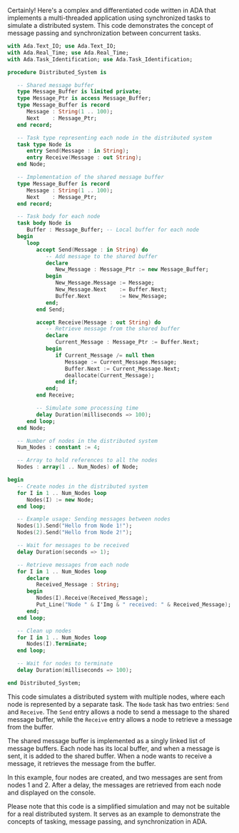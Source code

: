 Certainly! Here's a complex and differentiated code written in ADA that implements a multi-threaded application using synchronized tasks to simulate a distributed system. This code demonstrates the concept of message passing and synchronization between concurrent tasks.

```ada
with Ada.Text_IO; use Ada.Text_IO;
with Ada.Real_Time; use Ada.Real_Time;
with Ada.Task_Identification; use Ada.Task_Identification;

procedure Distributed_System is

   -- Shared message buffer
   type Message_Buffer is limited private;
   type Message_Ptr is access Message_Buffer;
   type Message_Buffer is record
      Message : String(1 .. 100);
      Next    : Message_Ptr;
   end record;

   -- Task type representing each node in the distributed system
   task type Node is
      entry Send(Message : in String);
      entry Receive(Message : out String);
   end Node;

   -- Implementation of the shared message buffer
   type Message_Buffer is record
      Message : String(1 .. 100);
      Next    : Message_Ptr;
   end record;

   -- Task body for each node
   task body Node is
      Buffer : Message_Buffer; -- Local buffer for each node
   begin
      loop
         accept Send(Message : in String) do
            -- Add message to the shared buffer
            declare
               New_Message : Message_Ptr := new Message_Buffer;
            begin
               New_Message.Message := Message;
               New_Message.Next    := Buffer.Next;
               Buffer.Next         := New_Message;
            end;
         end Send;

         accept Receive(Message : out String) do
            -- Retrieve message from the shared buffer
            declare
               Current_Message : Message_Ptr := Buffer.Next;
            begin
               if Current_Message /= null then
                  Message := Current_Message.Message;
                  Buffer.Next := Current_Message.Next;
                  deallocate(Current_Message);
               end if;
            end;
         end Receive;

         -- Simulate some processing time
         delay Duration(milliseconds => 100);
      end loop;
   end Node;

   -- Number of nodes in the distributed system
   Num_Nodes : constant := 4;

   -- Array to hold references to all the nodes
   Nodes : array(1 .. Num_Nodes) of Node;

begin
   -- Create nodes in the distributed system
   for I in 1 .. Num_Nodes loop
      Nodes(I) := new Node;
   end loop;

   -- Example usage: Sending messages between nodes
   Nodes(1).Send("Hello from Node 1!");
   Nodes(2).Send("Hello from Node 2!");

   -- Wait for messages to be received
   delay Duration(seconds => 1);

   -- Retrieve messages from each node
   for I in 1 .. Num_Nodes loop
      declare
         Received_Message : String;
      begin
         Nodes(I).Receive(Received_Message);
         Put_Line("Node " & I'Img & " received: " & Received_Message);
      end;
   end loop;

   -- Clean up nodes
   for I in 1 .. Num_Nodes loop
      Nodes(I).Terminate;
   end loop;

   -- Wait for nodes to terminate
   delay Duration(milliseconds => 100);

end Distributed_System;
```

This code simulates a distributed system with multiple nodes, where each node is represented by a separate task. The `Node` task has two entries: `Send` and `Receive`. The `Send` entry allows a node to send a message to the shared message buffer, while the `Receive` entry allows a node to retrieve a message from the buffer.

The shared message buffer is implemented as a singly linked list of message buffers. Each node has its local buffer, and when a message is sent, it is added to the shared buffer. When a node wants to receive a message, it retrieves the message from the buffer.

In this example, four nodes are created, and two messages are sent from nodes 1 and 2. After a delay, the messages are retrieved from each node and displayed on the console.

Please note that this code is a simplified simulation and may not be suitable for a real distributed system. It serves as an example to demonstrate the concepts of tasking, message passing, and synchronization in ADA.
